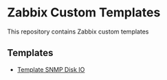 # Zabbix Custom Templates

This repository contains Zabbix custom templates

## Templates
  * [Template SNMP Disk IO](snmpDiskIO/README.md)
